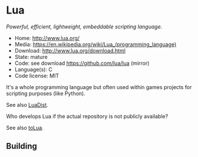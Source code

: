 # Lua

_Powerful, efficient, lightweight, embeddable scripting language._

- Home: http://www.lua.org/
- Media: <https://en.wikipedia.org/wiki/Lua_(programming_language)>
- Download: http://www.lua.org/download.html
- State: mature
- Code: see download https://github.com/lua/lua (mirror)
- Language(s): C
- Code license: MIT

It's a whole programming language but often used within games projects for scripting purposes (like Python).

See also [LuaDist](https://github.com/LuaDist).

Who develops Lua if the actual repository is not publicly available?

See also [toLua](http://webserver2.tecgraf.puc-rio.br/~celes/tolua/tolua-3.2.html).

## Building

